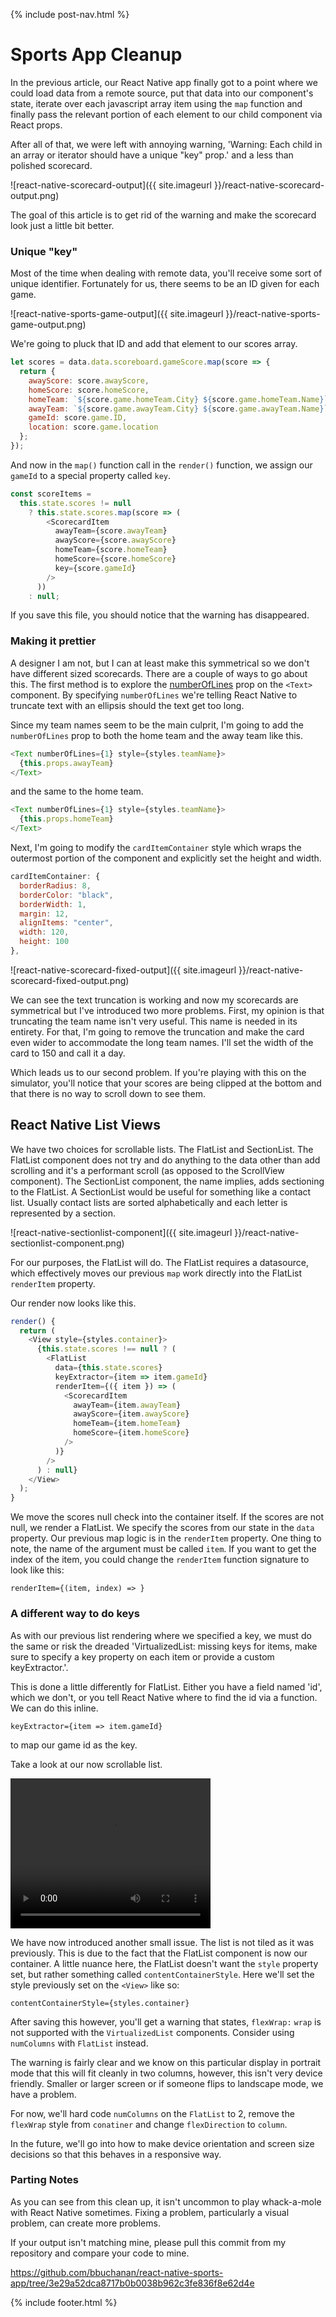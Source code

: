 {% include post-nav.html %}

# Sports App Cleanup

In the previous article, our React Native app finally got to a point where we could load data from a remote source, put that data into our component's state, iterate over each javascript array item using the `map` function and finally pass the relevant portion of each element to our child component via React props.

After all of that, we were left with annoying warning, 'Warning: Each child in an array or iterator should have a unique "key" prop.' and a less than polished scorecard.

![react-native-scorecard-output]({{ site.imageurl }}/react-native-scorecard-output.png)

The goal of this article is to get rid of the warning and make the scorecard look just a little bit better.

### Unique "key"

Most of the time when dealing with remote data, you'll receive some sort of unique identifier. Fortunately for us, there seems to be an ID given for each game.

![react-native-sports-game-output]({{ site.imageurl }}/react-native-sports-game-output.png)

We're going to pluck that ID and add that element to our scores array.

```javascript
let scores = data.data.scoreboard.gameScore.map(score => {
  return {
    awayScore: score.awayScore,
    homeScore: score.homeScore,
    homeTeam: `${score.game.homeTeam.City} ${score.game.homeTeam.Name}`,
    awayTeam: `${score.game.awayTeam.City} ${score.game.awayTeam.Name}`,
    gameId: score.game.ID,
    location: score.game.location
  };
});
```

And now in the `map()` function call in the `render()` function, we assign our `gameId` to a special property called `key`.

```javascript
const scoreItems =
  this.state.scores != null
    ? this.state.scores.map(score => (
        <ScorecardItem
          awayTeam={score.awayTeam}
          awayScore={score.awayScore}
          homeTeam={score.homeTeam}
          homeScore={score.homeScore}
          key={score.gameId}
        />
      ))
    : null;
```

If you save this file, you should notice that the warning has disappeared.

### Making it prettier

A designer I am not, but I can at least make this symmetrical so we don't have different sized scorecards. There are a couple of ways to go about this. The first method is to explore the <a href="https://facebook.github.io/react-native/docs/text.html#numberoflines" target="_blank">numberOfLines</a> prop on the `<Text>` component. By specifying `numberOfLines` we're telling React Native to truncate text with an ellipsis should the text get too long.

Since my team names seem to be the main culprit, I'm going to add the `numberOfLines` prop to both the home team and the away team like this.

```javascript
<Text numberOfLines={1} style={styles.teamName}>
  {this.props.awayTeam}
</Text>
```

and the same to the home team.

```javascript
<Text numberOfLines={1} style={styles.teamName}>
  {this.props.homeTeam}
</Text>
```

Next, I'm going to modify the `cardItemContainer` style which wraps the outermost portion of the component and explicitly set the height and width.

```javascript
cardItemContainer: {
  borderRadius: 8,
  borderColor: "black",
  borderWidth: 1,
  margin: 12,
  alignItems: "center",
  width: 120,
  height: 100
},
```

![react-native-scorecard-fixed-output]({{ site.imageurl }}/react-native-scorecard-fixed-output.png)

We can see the text truncation is working and now my scorecards are symmetrical but I've introduced two more problems. First, my opinion is that truncating the team name isn't very useful. This name is needed in its entirety. For that, I'm going to remove the truncation and make the card even wider to accommodate the long team names. I'll set the width of the card to 150 and call it a day.

Which leads us to our second problem. If you're playing with this on the simulator, you'll notice that your scores are being clipped at the bottom and that there is no way to scroll down to see them.

## React Native List Views

We have two choices for scrollable lists. The FlatList and SectionList. The FlatList component does not try and do anything to the data other than add scrolling and it's a performant scroll (as opposed to the ScrollView component). The SectionList component, the name implies, adds sectioning to the FlatList. A SectionList would be useful for something like a contact list. Usually contact lists are sorted alphabetically and each letter is represented by a section.

![react-native-sectionlist-component]({{ site.imageurl }}/react-native-sectionlist-component.png)

For our purposes, the FlatList will do. The FlatList requires a datasource, which effectively moves our previous `map` work directly into the FlatList `renderItem` property.

Our render now looks like this.

```javascript
render() {
  return (
    <View style={styles.container}>
      {this.state.scores !== null ? (
        <FlatList
          data={this.state.scores}
          keyExtractor={item => item.gameId}
          renderItem={({ item }) => (
            <ScorecardItem
              awayTeam={item.awayTeam}
              awayScore={item.awayScore}
              homeTeam={item.homeTeam}
              homeScore={item.homeScore}
            />
          )}
        />
      ) : null}
    </View>
  );
}
```

We move the scores null check into the container itself. If the scores are not null, we render a FlatList. We specify the scores from our state in the `data` property. Our previous map logic is in the `renderItem` property. One thing to note, the name of the argument must be called `item`. If you want to get the index of the item, you could change the `renderItem` function signature to look like this:

`renderItem={(item, index) => }`

### A different way to do keys

As with our previous list rendering where we specified a key, we must do the same or risk the dreaded 'VirtualizedList: missing keys for items, make sure to specify a key property on each item or provide a custom keyExtractor.'.

This is done a little differently for FlatList. Either you have a field named 'id', which we don't, or you tell React Native where to find the id via a function. We can do this inline.

`keyExtractor={item => item.gameId}`

to map our game id as the key.

Take a look at our now scrollable list.

<video width="320" height="240" controls>
  <source src="{{ site.videourl }}/react-native-flatlist.mp4" type="video/mp4">
Your browser does not support the video tag.
</video>

We have now introduced another small issue. The list is not tiled as it was previously. This is due to the fact that the FlatList component is now our container. A little nuance here, the FlatList doesn't want the `style` property set, but rather something called `contentContainerStyle`. Here we'll set the style previously set on the `<View>` like so:

`contentContainerStyle={styles.container}`

After saving this however, you'll get a warning that states, `flexWrap:` `wrap` is not supported with the `VirtualizedList` components. Consider using `numColumns` with `FlatList` instead.

The warning is fairly clear and we know on this particular display in portrait mode that this will fit cleanly in two columns, however, this isn't very device friendly. Smaller or larger screen or if someone flips to landscape mode, we have a problem.

For now, we'll hard code `numColumns` on the `FlatList` to 2, remove the `flexWrap` style from `conatiner` and change `flexDirection` to `column`.

In the future, we'll go into how to make device orientation and screen size decisions so that this behaves in a responsive way.

### Parting Notes

As you can see from this clean up, it isn't uncommon to play whack-a-mole with React Native sometimes. Fixing a problem, particularly a visual problem, can create more problems.

If your output isn't matching mine, please pull this commit from my repository and compare your code to mine.

https://github.com/bbuchanan/react-native-sports-app/tree/3e29a52dca8717b0b0038b962c3fe836f8e62d4e

{% include footer.html %}
